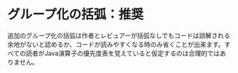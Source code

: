 # グループ化の括弧：推奨

追加のグループ化の括弧は作者とレビュアーが括弧なしでもコードは誤解される余地がないと認めるか、コードが読みやすくなる時のみ省くことが出来ます。すべての読者がJava演算子の優先度表を覚えていると仮定するのは合理的ではありません。

